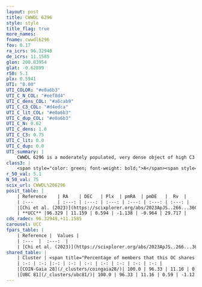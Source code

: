 ```yaml
---
layout: post
title: CWWDL 6296
style: style
title_flag: true
more_names: 
fname: cwwdl6296
fov: 0.17
ra_icrs: 96.32948
de_icrs: 11.1585
glon: 200.03954
glat: -0.62899
r50: 5.1
plx: 0.5941
UTI: "0.00"
UTI_COLOR: "#e0a6b3"
UTI_C_N_COL: "#eef8d4"
UTI_C_dens_COL: "#a6cab9"
UTI_C_C3_COL: "#d4edca"
UTI_C_lit_COL: "#e0a6b3"
UTI_C_dup_COL: "#e0a6b3"
UTI_C_N: 0.62
UTI_C_dens: 1.0
UTI_C_C3: 0.75
UTI_C_lit: 0.0
UTI_C_dup: 0.0
UTI_summary: |
    CWWDL 6296 is a moderately populated, very dense object of high C3 quality. It was recently reported in the literature.<br><br><span style="color: #99180f; font-weight: bold;">Warning: </span>This is very likely a duplicate object, which shares a large percentage of members with at least one previously reported entry.
class3: |
    <span style="color: green; font-weight: bold;">A</span><span style="color: #FFC300; font-weight: bold;">B</span>
r_50_val: 5.1
N_50_val: 75
scix_url: CWWDL%206296
posit_table: |
    | Reference    | RA    | DEC   | Plx  | pmRA  | pmDE   |  Rv  |
    | :---         | :---: | :---: | :---: | :---: | :---: | :---: |
    |[Chi et al. (2023)](https://scixplorer.org/abs/2023ApJS..266...36C) | 96.347 | 11.166 | 0.59 | -1.151 | -0.96 | 9.893 |
    | **UCC** |96.329 | 11.159 | 0.594 | -1.138 | -0.964 | 29.717 | 
cds_radec: 96.32948,+11.1585
carousel: UCC
fpars_table: |
    | Reference |  Values |
    | :---  |  :---:  |
    | [Chi et al. (2023)](https://scixplorer.org/abs/2023ApJS..266...36C) | `logAge=6.56, Z=-0.1` |
shared_table: |
    | Cluster | <span title="Percentage of members that this OC shares with the ones listed">%</span>   | RA   | DEC   | Plx   | pmRA  | pmDE  | Rv | UTI |
    | :-: | :-: |:-: | :-: | :-: | :-: | :-: | :-: | :-: |
    |[COIN-Gaia 28](/_clusters/coingaia28/)| 100.0 | 96.33 | 11.16 | 0.59 | -1.13 | -0.96 | 29.72 |0.02 |
    |[UBC 81](/_clusters/ubc81/)| 100.0 | 96.33 | 11.16 | 0.59 | -1.12 | -0.96 | 29.72 |0.5 |
---
```

